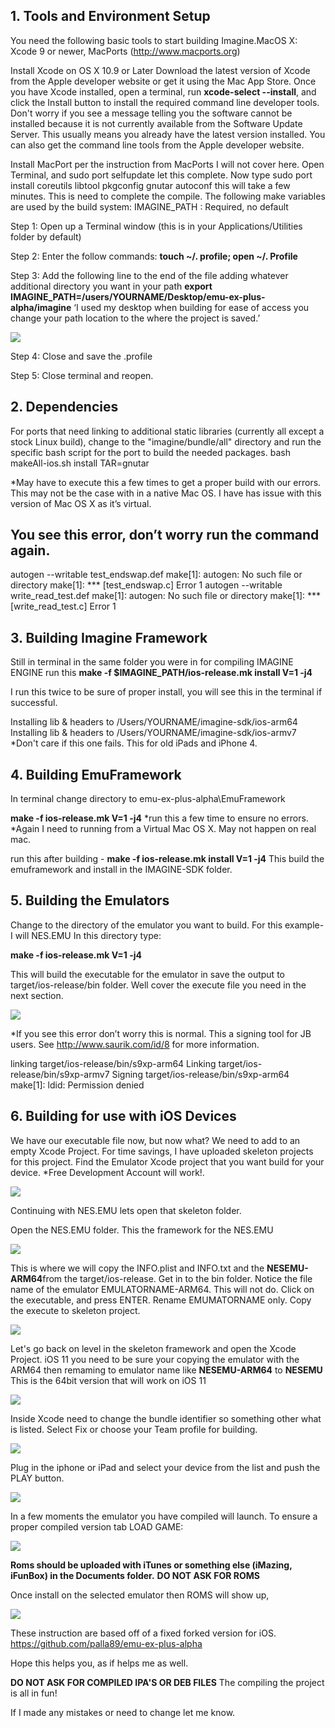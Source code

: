 **1. Tools and Environment Setup**
---
You need the following basic tools to start building Imagine.MacOS X: Xcode 9 or newer, MacPorts (http://www.macports.org)

Install Xcode on OS X 10.9 or Later
Download the latest version of Xcode from the Apple developer website or get it using the Mac App Store.
Once you have Xcode installed, open a terminal, run **xcode-select --install**, and click the Install button to install the required command line developer tools. Don't worry if you see a message telling you the software cannot be installed because it is not currently available from the Software Update Server. This usually means you already have the latest version installed. You can also get the command line tools from the Apple developer website.

Install MacPort per the instruction from MacPorts I will not cover here. Open Terminal, and sudo port selfupdate let this complete.
Now type sudo port install coreutils libtool pkgconfig gnutar autoconf  this will take a few minutes. This is need to complete the compile.
The following make variables are used by the build system: IMAGINE_PATH : Required, no default

Step 1: Open up a Terminal window (this is in your Applications/Utilities folder by default)

Step 2: Enter the follow commands: **touch ~/. profile; open ~/. Profile**

Step 3: Add the following line to the end of the file adding whatever additional directory you want in your path
	**export IMAGINE_PATH=/users/YOURNAME/Desktop/emu-ex-plus-alpha/imagine**
‘I used my desktop when building for ease of access you change your path location to the where the project is saved.’

![](https://github.com/thededman/emu-ex-plus-alpha/blob/master/fig1.png)

Step 4: Close and save the .profile

Step 5:  Close terminal and reopen.

**2. Dependencies**
---
For ports that need linking to additional static libraries (currently all except a stock Linux build), change to the "imagine/bundle/all" directory and run the specific bash script for the port to build the needed packages. 
bash makeAll-ios.sh install TAR=gnutar
 
*May have to execute this a few times to get a proper build with our errors. This may not be the case with in a native Mac OS. 
I have has issue with this version of Mac OS X as it’s virtual. 

You see this error, don’t worry run the command again.
---
autogen --writable test_endswap.def
make[1]: autogen: No such file or directory
make[1]: *** [test_endswap.c] Error 1
autogen --writable write_read_test.def
make[1]: autogen: No such file or directory
make[1]: *** [write_read_test.c] Error 1

**3. Building Imagine Framework**
---
Still in terminal in the same folder you were in for compiling IMAGINE ENGINE run this
**make -f $IMAGINE_PATH/ios-release.mk install V=1 -j4**

I run this twice to be sure of proper install, you will see this in the terminal if successful.

Installing lib & headers to /Users/YOURNAME/imagine-sdk/ios-arm64
Installing lib & headers to /Users/YOURNAME/imagine-sdk/ios-armv7 *Don't care if this one fails. This for old iPads and iPhone 4.

**4. Building EmuFramework**
---
In terminal change directory to emu-ex-plus-alpha\EmuFramework

**make -f ios-release.mk V=1 -j4** 
*run this a few time to ensure no errors. *Again I need to running from a Virtual Mac OS X.  May not happen on real mac.

run this after building - **make -f ios-release.mk install V=1 -j4** This build the emuframework and install in the IMAGINE-SDK folder.

**5. Building the Emulators**
---
Change to the directory of the emulator you want to build. For this example- I will NES.EMU
In this directory type:

**make -f ios-release.mk V=1 -j4**

This will build the executable for the emulator in save the output to target/ios-release/bin folder.
Well cover the execute file you need in the next section.

![](https://github.com/thededman/emu-ex-plus-alpha/blob/master/fig2.png)

*If you see this error don’t worry this is normal. This a signing tool for JB users. 
See http://www.saurik.com/id/8 for more information.

linking target/ios-release/bin/s9xp-arm64
Linking target/ios-release/bin/s9xp-armv7
Signing target/ios-release/bin/s9xp-arm64
make[1]: ldid: Permission denied

**6. Building for use with iOS Devices**
---
We have our executable file now, but now what? We need to add to an empty Xcode Project. For time savings, I have uploaded skeleton projects for this project.
Find the Emulator Xcode project that you want build for your device. *Free Development Account will work!.

![](https://github.com/thededman/emu-ex-plus-alpha/blob/master/fig3.png)

Continuing with NES.EMU lets open that skeleton folder.

Open the NES.EMU folder. This the framework for the NES.EMU

![](https://github.com/thededman/emu-ex-plus-alpha/blob/master/fig4.png)

This is where we will copy the INFO.plist and INFO.txt and the **NESEMU-ARM64**from the target/ios-release.
Get in to the bin folder. Notice the file name of the emulator EMULATORNAME-ARM64. This will not do.
Click on the executable, and press ENTER. Rename EMUMATORNAME only. Copy the execute to skeleton project.

![](https://github.com/thededman/emu-ex-plus-alpha/blob/master/fig5.png)

Let's go back on level in the skeleton framework and open the Xcode Project.  iOS 11 you need to be sure your copying the emulator with the ARM64 then remaming to emulator name like **NESEMU-ARM64** to **NESEMU** This is the 64bit version that will work on iOS 11

![](https://github.com/thededman/emu-ex-plus-alpha/blob/master/fig6.png)

Inside Xcode need to change the bundle identifier so something other what is listed.
Select Fix or choose your Team profile for building. 

![](https://github.com/thededman/emu-ex-plus-alpha/blob/master/fig7.png)

Plug in the iphone or iPad and select your device from the list and push the PLAY button.

![](https://github.com/thededman/emu-ex-plus-alpha/blob/master/fig8.png)

In a few moments the emulator you have compiled will launch. To ensure a proper compiled version tab LOAD GAME:

![](https://github.com/thededman/emu-ex-plus-alpha/blob/master/fig9.png)

**Roms should be uploaded with iTunes or something else (iMazing, iFunBox) in the Documents folder.**
**DO NOT ASK FOR ROMS**

Once install on the selected emulator then ROMS will show up,

![](https://github.com/thededman/emu-ex-plus-alpha/blob/master/fig10.png)

These instruction are based off of a fixed forked version for iOS. <https://github.com/palla89/emu-ex-plus-alpha> 

Hope this helps you, as if helps me as well. 

**DO NOT ASK FOR COMPILED IPA'S OR DEB FILES** The compiling the project is all in fun!

If I made any mistakes or need to change let me know. 